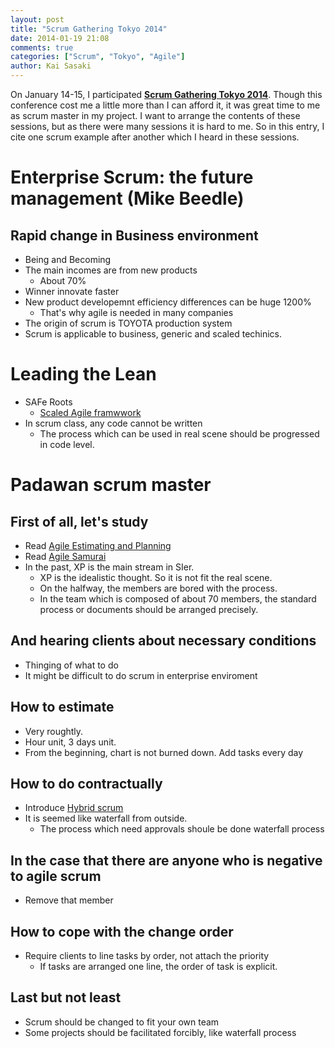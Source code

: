 ```yaml
---
layout: post
title: "Scrum Gathering Tokyo 2014"
date: 2014-01-19 21:08
comments: true
categories: ["Scrum", "Tokyo", "Agile"]
author: Kai Sasaki
---
```


On January 14-15, I participated **[Scrum Gathering Tokyo 2014](http://scrumgatheringtokyo.org/2014/)**. 
Though this conference cost me a little more than I can afford it, 
it was great time to me as scrum master in my project. I want to arrange 
the contents of these sessions, but as there were many sessions it is hard to me.
So in this entry, I cite one scrum example after another which I heard in these sessions.

# Enterprise Scrum: the future management (Mike Beedle)
## Rapid change in Business environment
* Being and Becoming
* The main incomes are from new products
    * About 70%
* Winner innovate faster
* New product developemnt efficiency differences can be huge 1200%
    * That's why agile is needed in many companies
* The origin of scrum is TOYOTA production system
* Scrum is applicable to business, generic and scaled techinics.


# Leading the Lean
* SAFe Roots
    * [Scaled Agile framwwork](http://www.scaledagileframework.com/)
* In scrum class, any code cannot be written
    * The process which can be used in real scene should be progressed in code level.


# Padawan scrum master

## First of all, let's study
* Read [Agile Estimating and Planning](http://www.amazon.co.jp/Estimating-Planning-Robert-Martin-Series/dp/0131479415%3FSubscriptionId%3DAKIAJCKXRISJS6UE36NQ%26tag%3Dkakutani-22%26linkCode%3Dxm2%26camp%3D2025%26creative%3D165953%26creativeASIN%3D0131479415)
* Read [Agile Samurai](http://www.amazon.co.jp/The-Agile-Samurai-Pragmatic-Programmers/dp/1934356581/ref=sr_1_1?s=english-books&ie=UTF8&qid=1390134825&sr=1-1&keywords=Agile+Samurai)
* In the past, XP is the main stream in SIer.
    * XP is the idealistic thought. So it is not fit the real scene.
    * On the halfway, the members are bored with the process.
    * In the team which is composed of about 70 members, the standard process or documents should be arranged precisely.

## And hearing clients about necessary conditions
* Thinging of what to do
* It might be difficult to do scrum in enterprise enviroment

## How to estimate
* Very roughtly. 
* Hour unit, 3 days unit.
* From the beginning, chart is not burned down. Add tasks every day

## How to do contractually
* Introduce [Hybrid scrum](http://www.amazon.co.jp/%E3%83%8F%E3%82%A4%E3%83%96%E3%83%AA%E3%83%83%E3%83%89%E3%82%A2%E3%82%B8%E3%83%A3%E3%82%A4%E3%83%AB%E3%81%AE%E5%AE%9F%E8%B7%B5-%E8%8B%B1-%E7%B9%81%E9%9B%84/dp/4897979358)
* It is seemed like waterfall from outside.
    * The process which need approvals shoule be done waterfall process

## In the case that there are anyone who is negative to agile scrum
* Remove that member

## How to cope with the change order
* Require clients to line tasks by order, not attach the priority
    * If tasks are arranged one line, the order of task is explicit.

## Last but not least
* Scrum should be changed to fit your own team
* Some projects should be facilitated forcibly, like waterfall process

